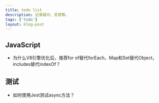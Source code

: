 ```yaml
---
title: todo list
description: 记录疑问、灵感等。
tags: ['todo']
layout: blog-post
---
```


## JavaScript
- 为什么V8引擎优化后，推荐for of替代forEach，Map和Set替代Object，includes替代indexOf？


## 测试
- 如何使用Jest测试async方法？
